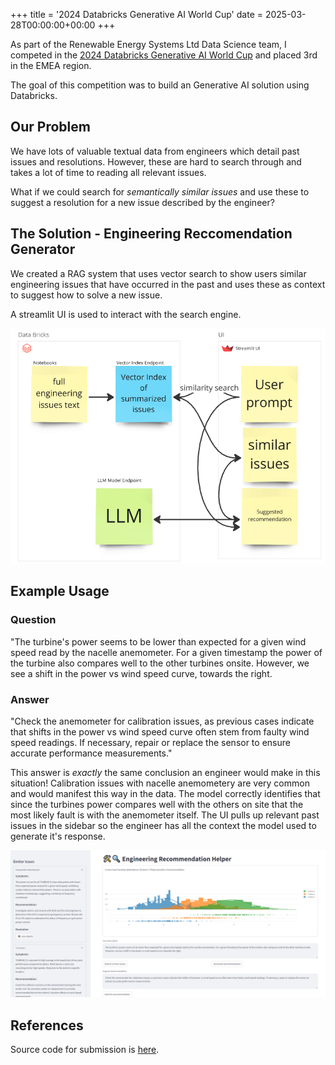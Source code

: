 +++
title = '2024 Databricks Generative AI World Cup'
date = 2025-03-28T00:00:00+00:00
+++

As part of the Renewable Energy Systems Ltd Data Science team, I competed in the [2024 Databricks Generative AI World Cup](https://hackathon.stackup.dev/web/events/generative-ai-world-cup-2024-so-you-think-you-can-hack) and placed 3rd in the EMEA region.

The goal of this competition was to build an Generative AI solution using Databricks.

## Our Problem
We have lots of valuable textual data from engineers which detail past issues and resolutions. However, these are hard to search through and takes a lot of time to reading all relevant issues. 

What if we could search for *semantically similar issues* and use these to suggest a resolution for a new issue described by the engineer?

## The Solution - Engineering Reccomendation Generator

We created a RAG system that uses vector search to show users similar engineering issues that have occurred in the past and uses these as context to suggest how to solve a new issue. 

A streamlit UI is used to interact with the search engine.

![architecture](architecture_diag.png)

## Example Usage
### Question
"The turbine's power seems to be lower than expected for a given wind speed read by the nacelle anemometer. For a given timestamp the power of the turbine also compares well to the other turbines onsite. However, we see a shift in the power vs wind speed curve, towards the right.

### Answer
"Check the anemometer for calibration issues, as previous cases indicate that shifts in the power vs wind speed curve often stem from faulty wind speed readings. If necessary, repair or replace the sensor to ensure accurate performance measurements."

This answer is *exactly* the same conclusion an engineer would make in this situation! Calibration issues with nacelle anemometery are very common and would manifest this way in the data. The model correctly identifies that since the turbines power compares well with the others on site that the most likely fault is with the anemometer itself. The UI pulls up relevant past issues in the sidebar so the engineer has all the context the model used to generate it's response.

![example](example_usage.png)

## References
Source code for submission is [here](https://github.com/res-ds/eng-rec-search).